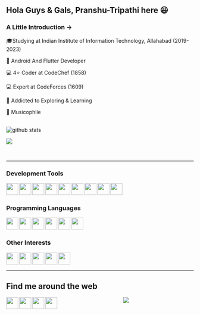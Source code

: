 ## Hola Guys & Gals, Pranshu-Tripathi here 😃

### A Little Introduction ->
🎓Studying at Indian Institute of Information Technology, Allahabad (2019-2023)

📱 Android And Flutter Developer

💻 4⭐ Coder at CodeChef (1858)


💻 Expert at CodeForces (1609)

📘 Addicted to Exploring & Learning  

🎵 Musicophile
  
<br />

<img src="https://github-readme-stats.vercel.app/api/?username=Pranshu-Tripathi&show_icons=true&theme=gotham" alt="github stats"/>

<br />

<a href="https://github-readme-stats.vercel.app/api/top-langs/?username=Pranshu-Tripathi&layout=compact&theme=gotham"><img align="center" src="https://github-readme-stats.vercel.app/api/top-langs/?username=Pranshu-Tripathi&layout=compact&theme=gotham" /></a>

<br />
<hr/>

### Development Tools
<img align="left" height="32" width="32" src="https://cdn.jsdelivr.net/npm/simple-icons@v3/icons/github.svg" />
<img align="left" height="32" width="32" src="https://cdn.jsdelivr.net/npm/simple-icons@v3/icons/git.svg" />
<img align="left" height="32" width="32" src="https://cdn.jsdelivr.net/npm/simple-icons@v3/icons/androidstudio.svg" />
<img align="left" height="32" width="32" src="https://cdn.jsdelivr.net/npm/simple-icons@v3/icons/arduino.svg" />
<img align="left" height="32" width="32" src="https://cdn.jsdelivr.net/npm/simple-icons@v3/icons/postman.svg" />
<img align="left" height="32" width="32" src="https://cdn.jsdelivr.net/npm/simple-icons@v3/icons/linux.svg" />
<img align="left" height="32" width="32" src="https://cdn.jsdelivr.net/npm/simple-icons@v3/icons/googlechrome.svg" />
<img align="left" height="32" width="32" src="https://cdn.jsdelivr.net/npm/simple-icons@v3/icons/firefox.svg" />
<img align="left" height="32" width="32" src="https://cdn.jsdelivr.net/npm/simple-icons@v3/icons/visualstudiocode.svg" />

<br/>
<br/>

### Programming Languages
<img align="left" height="32" width="32" src="https://cdn.jsdelivr.net/npm/simple-icons@v3/icons/c.svg" />
<img align="left" height="32" width="32" src="https://cdn.jsdelivr.net/npm/simple-icons@v3/icons/json.svg" />
<img align="left" height="32" width="32" src="https://cdn.jsdelivr.net/npm/simple-icons@v3/icons/python.svg" />
<img align="left" height="32" width="32" src="https://cdn.jsdelivr.net/npm/simple-icons@v3/icons/java.svg" />
<img align="left" height="32" width="32" src="https://cdn.jsdelivr.net/npm/simple-icons@v3/icons/dart.svg" />
<img align="left" height="32" width="32" src="https://cdn.jsdelivr.net/npm/simple-icons@v3/icons/kotlin.svg"/>

<br/>
<br/>



### Other Interests

<img align="left" height="32" width="32" src="https://cdn.jsdelivr.net/npm/simple-icons@v3/icons/youtube.svg" />
<img align="left" height="32" width="32" src="https://cdn.jsdelivr.net/npm/simple-icons@v3/icons/udemy.svg" />
<img align="left" height="32" width="32" src="https://cdn.jsdelivr.net/npm/simple-icons@v3/icons/coursera.svg" />
<img align="left" height="32" width="32" src="https://cdn.jsdelivr.net/npm/simple-icons@v3/icons/google.svg" />
<img align="left" height="32" width="32" src="https://cdn.jsdelivr.net/npm/simple-icons@v3/icons/fifa.svg" />

<br/>
<br/>

<hr/>

## Find me around the web

<p align="center">

<a href="https://www.facebook.com/pranshu.tripathi.7906/" target="_blank"><img align="left" height="32" width="32" src="https://cdn.jsdelivr.net/npm/simple-icons@v3/icons/facebook.svg" /></a>
<a href="https://www.instagram.com/pr72001/" target="_blank"><img align="left" height="32" width="32" src="https://cdn.jsdelivr.net/npm/simple-icons@v3/icons/instagram.svg" /></a>
<a href="https://twitter.com/Pranshu04661734" target="_blank"><img align="left" height="32" width="32" src="https://cdn.jsdelivr.net/npm/simple-icons@v3/icons/twitter.svg" /></a>
<a href="https://www.linkedin.com/in/pranshu-tripathi-a9431b192/" target="_blank"><img align="left" height="32" width="32" src="https://cdn.jsdelivr.net/npm/simple-icons@v3/icons/linkedin.svg" /></a>
</p>

<p align="center">
<img src="https://visitor-badge.laobi.icu/badge?page_id=Pranshu-Tripathi.Pranshu-Tripathi" />
</p>
